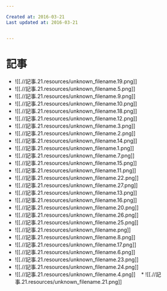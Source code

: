 ```yaml
---

Created at: 2016-03-21
Last updated at: 2016-03-21


---
```


# 記事


* ![[.//記事.21.resources/unknown_filename.19.png]]
* ![[.//記事.21.resources/unknown_filename.5.png]]
* ![[.//記事.21.resources/unknown_filename.9.png]]
* ![[.//記事.21.resources/unknown_filename.10.png]]
* ![[.//記事.21.resources/unknown_filename.18.png]]
* ![[.//記事.21.resources/unknown_filename.12.png]]
* ![[.//記事.21.resources/unknown_filename.3.png]]
* ![[.//記事.21.resources/unknown_filename.2.png]]
* ![[.//記事.21.resources/unknown_filename.14.png]]
* ![[.//記事.21.resources/unknown_filename.1.png]]
* ![[.//記事.21.resources/unknown_filename.7.png]]
* ![[.//記事.21.resources/unknown_filename.15.png]]
* ![[.//記事.21.resources/unknown_filename.11.png]]
* ![[.//記事.21.resources/unknown_filename.22.png]]
* ![[.//記事.21.resources/unknown_filename.27.png]]
* ![[.//記事.21.resources/unknown_filename.13.png]]
* ![[.//記事.21.resources/unknown_filename.16.png]]
* ![[.//記事.21.resources/unknown_filename.20.png]]
* ![[.//記事.21.resources/unknown_filename.26.png]]
* ![[.//記事.21.resources/unknown_filename.25.png]]
* ![[.//記事.21.resources/unknown_filename.png]]
* ![[.//記事.21.resources/unknown_filename.8.png]]
* ![[.//記事.21.resources/unknown_filename.17.png]]
* ![[.//記事.21.resources/unknown_filename.6.png]]
* ![[.//記事.21.resources/unknown_filename.23.png]]
* ![[.//記事.21.resources/unknown_filename.24.png]]
* ![[.//記事.21.resources/unknown_filename.4.png]]
   * ![[.//記事.21.resources/unknown_filename.21.png]]

